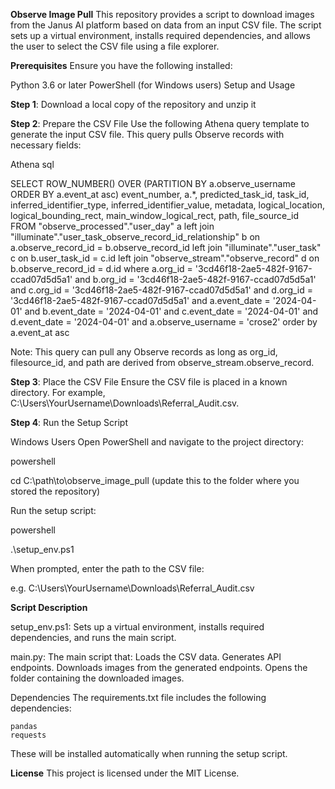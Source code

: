 **Observe Image Pull**
This repository provides a script to download images from the Janus AI platform based on data from an input CSV file. The script sets up a virtual environment, installs required dependencies, and allows the user to select the CSV file using a file explorer.

**Prerequisites**
Ensure you have the following installed:

Python 3.6 or later
PowerShell (for Windows users)
Setup and Usage

**Step 1**: Download a local copy of the repository and unzip it

**Step 2**: Prepare the CSV File
Use the following Athena query template to generate the input CSV file. This query pulls Observe records with necessary fields:

Athena sql

SELECT ROW_NUMBER() OVER (PARTITION BY a.observe_username ORDER BY a.event_at asc) event_number, 
    a.*, predicted_task_id, task_id, inferred_identifier_type, inferred_identifier_value, metadata, logical_location, logical_bounding_rect, main_window_logical_rect, path, file_source_id
FROM "observe_processed"."user_day" a
left join "illuminate"."user_task_observe_record_id_relationship" b on
    a.observe_record_id = b.observe_record_id
left join "illuminate"."user_task" c on
    b.user_task_id = c.id
left join "observe_stream"."observe_record" d on 
    b.observe_record_id = d.id 
where
    a.org_id = '3cd46f18-2ae5-482f-9167-ccad07d5d5a1'
    and b.org_id = '3cd46f18-2ae5-482f-9167-ccad07d5d5a1'
    and c.org_id = '3cd46f18-2ae5-482f-9167-ccad07d5d5a1'
    and d.org_id = '3cd46f18-2ae5-482f-9167-ccad07d5d5a1'
    and a.event_date = '2024-04-01'
    and b.event_date = '2024-04-01'
    and c.event_date = '2024-04-01'
    and d.event_date = '2024-04-01'
    and a.observe_username = 'crose2'
order by a.event_at asc

Note: This query can pull any Observe records as long as org_id, filesource_id, and path are derived from observe_stream.observe_record.

**Step 3**: Place the CSV File
Ensure the CSV file is placed in a known directory. For example, C:\Users\YourUsername\Downloads\Referral_Audit.csv.

**Step 4**: Run the Setup Script

Windows Users
Open PowerShell and navigate to the project directory:

powershell

cd C:\path\to\observe_image_pull (update this to the folder where you stored the repository)

Run the setup script:

powershell

.\setup_env.ps1

When prompted, enter the path to the CSV file:


e.g. C:\Users\YourUsername\Downloads\Referral_Audit.csv

**Script Description**

setup_env.ps1: Sets up a virtual environment, installs required dependencies, and runs the main script.

main.py: The main script that:
    Loads the CSV data.
    Generates API endpoints.
    Downloads images from the generated endpoints.
    Opens the folder containing the downloaded images.

Dependencies
The requirements.txt file includes the following dependencies:

    pandas
    requests
These will be installed automatically when running the setup script.

**License**
This project is licensed under the MIT License.
